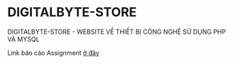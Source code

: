 # DIGITALBYTE-STORE

DIGITALBYTE-STORE - WEBSITE VỀ THIẾT BỊ CÔNG NGHỆ
SỬ DỤNG PHP VÀ MYSQL

Link báo cáo Assignment [ở đây](https://www.overleaf.com/project/66382eb466fda7ace7f1d170)
